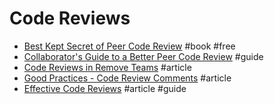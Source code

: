 # Code Reviews

- [Best Kept Secret of Peer Code Review](http://smartbear.com/SmartBear/media/pdfs/best-kept-secrets-of-peer-code-review.pdf) #book #free
- [Collaborator's Guide to a Better Peer Code Review](https://smartbear.com/learn/code-review/guide-to-code-review-process/) #guide
- [Code Reviews in Remove Teams](https://www.seanh.cc/posts/code-review) #article
- [Good Practices - Code Review Comments](https://dev.to/gabeguz/good-practices---code-review-comments-455) #article
- [Effective Code Reviews](https://engineering.linecorp.com/en/blog/effective-code-review) #article #guide
